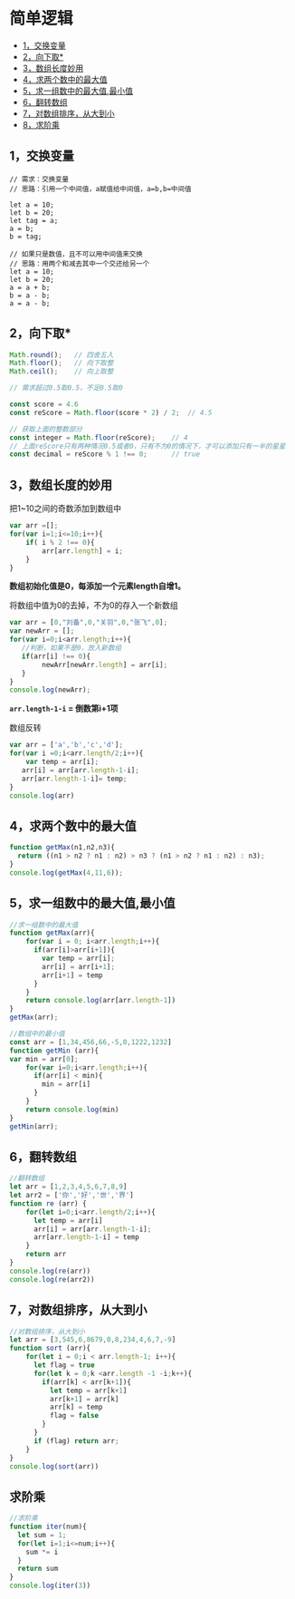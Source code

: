 # 简单逻辑

- [1，交换变量](#01)
- [2，向下取*](#02)
- [3，数组长度妙用](#03)
- [4，求两个数中的最大值](#04)
- [5，求一组数中的最大值,最小值](#05)
- [6，翻转数组](#06)
- [7，对数组排序，从大到小](#07)
- [8，求阶乘](#08)

<h2 id="01">1，交换变量</h2>

```
// 需求：交换变量
// 思路：引用一个中间值，a赋值给中间值，a=b,b=中间值

let a = 10;
let b = 20;
let tag = a;
a = b;
b = tag;

// 如果只是数值，且不可以用中间值来交换
// 思路：用两个和减去其中一个交还给另一个
let a = 10;
let b = 20;
a = a + b;
b = a - b;
a = a - b;
```

<h2 id="02">2，向下取*</h2>

```js
Math.round();   // 四舍五入
Math.floor();   // 向下取整
Math.ceil();    // 向上取整

// 需求超过0.5取0.5，不足0.5取0

const score = 4.6
const reScore = Math.floor(score * 2) / 2;  // 4.5

// 获取上面的整数部分
const integer = Math.floor(reScore);    // 4
// 上面reScore只有两种情况0.5或者0，只有不为0的情况下，才可以添加只有一半的星星
const decimal = reScore % 1 !== 0;      // true

```

<h2 id="03">3，数组长度的妙用</h2>

把1~10之间的奇数添加到数组中

```js
var arr =[];
for(var i=1;i<=10;i++){
    if( i % 2 !== 0){
        arr[arr.length] = i;
    }
}
```

**数组初始化值是0，每添加一个元素length自增1。**

将数组中值为0的去掉，不为0的存入一个新数组

```js
var arr = [0,"刘备",0,"关羽",0,"张飞",0];
var newArr = [];
for(var i=0;i<arr.length;i++){
   //判断，如果不是0，放入新数组
   if(arr[i] !== 0){
        newArr[newArr.length] = arr[i];
   }
}
console.log(newArr);
```

**`arr.length-1-i` = 倒数第i+1项**

数组反转

```js
var arr = ['a','b','c','d'];
for(var i =0;i<arr.length/2;i++){
    var temp = arr[i];
   arr[i] = arr[arr.length-1-i];
   arr[arr.length-1-i]= temp;
}
console.log(arr)
```

<h2 id='04'>4，求两个数中的最大值</h2>

```js
function getMax(n1,n2,n3){
  return ((n1 > n2 ? n1 : n2) > n3 ? (n1 > n2 ? n1 : n2) : n3);
}
console.log(getMax(4,11,6));
```

<h2 id='05'>5，求一组数中的最大值,最小值</h2>

```js
//求一组数中的最大值
function getMax(arr){
    for(var i = 0; i<arr.length;i++){
      if(arr[i]>arr[i+1]){
        var temp = arr[i];
        arr[i] = arr[i+1];
        arr[i+1] = temp
      }
    }
    return console.log(arr[arr.length-1])
}
getMax(arr);

//数组中的最小值
const arr = [1,34,456,66,-5,0,1222,1232]
function getMin (arr){
var min = arr[0];
    for(var i=0;i<arr.length;i++){
      if(arr[i] < min){
        min = arr[i]
      }
    }
    return console.log(min)
}
getMin(arr);
```

<h2 id='06'>6，翻转数组</h2>

```js
//翻转数组
let arr = [1,2,3,4,5,6,7,8,9]
let arr2 = ['你','好','世','界']
function re (arr) {
    for(let i=0;i<arr.length/2;i++){
      let temp = arr[i]
      arr[i] = arr[arr.length-1-i];
      arr[arr.length-1-i] = temp
    }
    return arr
}
console.log(re(arr))
console.log(re(arr2))
```

<h2 id='07'>7，对数组排序，从大到小</h2>

```js
//对数组排序，从大到小
let arr = [3,545,6,8679,0,8,234,4,6,7,-9]
function sort (arr){
    for(let i = 0;i < arr.length-1; i++){
      let flag = true
      for(let k = 0;k <arr.length -1 -i;k++){
        if(arr[k] < arr[k+1]){
          let temp = arr[k+1]
          arr[k+1] = arr[k]
          arr[k] = temp
          flag = false
        }
      }
      if (flag) return arr;
    }
}
console.log(sort(arr))
```

<h2 id='08'>求阶乘</h2>

```js
//求阶乘
function iter(num){
  let sum = 1;
  for(let i=1;i<=num;i++){
    sum *= i
  }
  return sum
}
console.log(iter(3))
```
